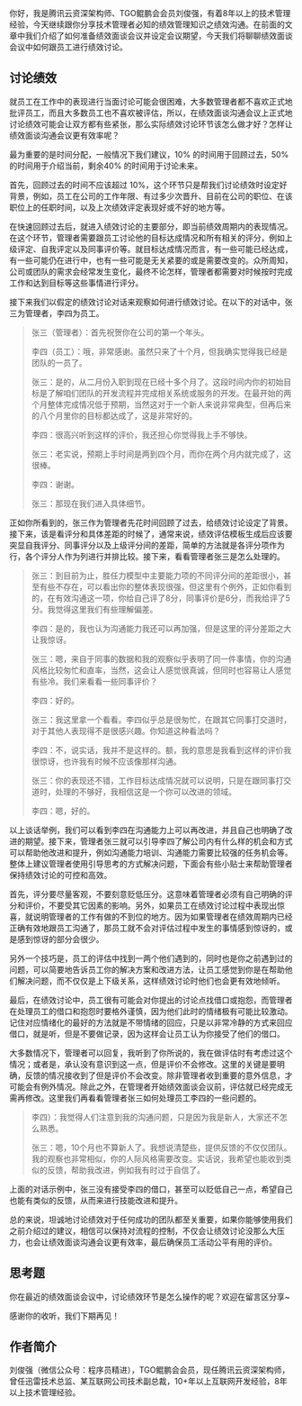 你好，我是腾讯云资深架构师、TGO鲲鹏会会员刘俊强，有着8年以上的技术管理经验，今天继续跟你分享技术管理者必知的绩效管理知识之绩效沟通。在前面的文章中我们介绍了如何准备绩效面谈会议并设定会议期望，今天我们将聊聊绩效面谈会议中如何跟员工进行绩效讨论。

## 讨论绩效

就员工在工作中的表现进行当面讨论可能会很困难，大多数管理者都不喜欢正式地批评员工，而且大多数员工也不喜欢被评估，所以，在绩效面谈沟通会议上正式地讨论绩效可能会让双方都有些紧张，那么实际绩效讨论环节该怎么做才好？怎样让绩效面谈沟通会议更有效率呢？

最为重要的是时间分配，一般情况下我们建议，10% 的时间用于回顾过去，50% 的时间用于介绍当前，剩余40% 的时间用于讨论未来。

首先，回顾过去的时间不应该超过 10%，这个环节只是帮我们讨论绩效时设定好背景，例如，员工在公司的工作年限、有过多少次晋升、目前在公司的职位、在该职位上的任职时间，以及上次绩效评定表现好或不好的地方等。

在快速回顾过去后，就进入绩效讨论的主要部分，即当前绩效周期内的表现情况。在这个环节，管理者需要跟员工讨论他的目标达成情况和所有相关的评分，例如上级评定、自我评定以及同事评价等。就目标达成情况而言，有一些可能已经达成，有一些可能仍在进行中，也有一些可能是无关紧要的或是需要改变的。众所周知，公司或团队的需求会经常发生变化，最终不论怎样，管理者都需要对时候按时完成工作和达到目标等这些事情进行评分。

接下来我们以假定的绩效讨论对话来观察如何进行绩效讨论。在以下的对话中，张三为管理者，李四为员工。

> 张三（管理者）：首先祝贺你在公司的第一个年头。
>
> 李四（员工）：哦，非常感谢。虽然只来了十个月，但我确实觉得我已经是团队的一员了。
>
> 张三：是的，从二月份入职到现在已经十多个月了。这段时间内你的初始目标是了解咱们团队的开发流程并完成相关系统或服务的开发。在最开始的两个月整体完成情况低于预期，当然这对于一个新人来说非常典型，但再后来的八个月里你的目标都达成了，这是非常好的。
>
> 李四：很高兴听到这样的评价，我还担心你觉得我上手不够快。
>
> 张三：老实说，预期上手时间是两到四个月，而你在两个月内就完成了，这很棒。
>
> 李四：谢谢。
>
> 张三：那现在我们进入具体细节。

正如你所看到的，张三作为管理者先花时间回顾了过去，给绩效讨论设定了背景。接下来，该是看评分和具体差距的时候了，通常来说，绩效评估模板生成后应该要突显自我评分、同事评分以及上级评分间的差距，简单的方法就是各评分项作为行，各个评分人作为列进行并排比较。接下来，看看管理者张三是怎么处理的。

> 张三：到目前为止，胜任力模型中主要能力项的不同评分间的差距很小，甚至有些不存在，可以看出你的整体表现很强，但这里有个例外，正如你看到的，在有效沟通这一项，你给自己评了8分，同事评价是6分，而我给评了5分。我觉得这里我们有些理解偏差。
>
> 李四：是的，我也认为沟通能力我还可以再加强，但是这里的评分差距之大让我惊讶。
>
> 张三：嗯，来自于同事的数据和我的观察似乎表明了同一件事情，你的沟通风格比较匆忙和直率，当然，这会让人感觉很真诚，但同时也容易让人感觉有些冷。我们来看看一些同事评价？
>
> 李四：好的。
>
> 张三：我这里拿一个看看。李四似乎总是很匆忙，在跟其它同事打交道时，对于其他人表现得不是很感兴趣。你知道这种看法吗？
>
> 李四：不，说实话，我并不是这样的。额，我的意思是我看到这样的评价我很惊讶，也许我有时候不应该像那样沟通。
>
> 张三：你的表现还不错，工作目标达成情况就可以说明，只是在跟同事打交道时，处理的不够好，我相信这是一个你可以改进的领域。
>
> 李四：嗯，好的。

以上谈话举例，我们可以看到李四在沟通能力上可以再改进，并且自己也明确了改进的期望。接下来，管理者张三就可以引导李四了解公司内有什么样的机会和方式可以帮助他改进和提升，例如沟通能力培训、沟通能力需要比较强的任务机会等。整体上建议管理者使用引导思考的方式解决问题，下面会有些小贴士来帮助管理者保持绩效讨论的可控和高效。

首先，评分要尽量客观，不要刻意贬低压分。这意味着管理者必须有自己明确的评分和评价，不要受其它因素的影响。另外，如果员工在绩效讨论过程中表现出惊喜，就说明管理者的工作有做的不到位的地方。因为如果管理者在绩效周期内已经正确有效地跟员工沟通了，那员工就不会对评估过程中发生的事情感到惊讶的，或是感到惊讶的部分会很少。

另外一个技巧是，员工的评估中找到一两个他们遇到的，同时也是你之前遇到过的问题，可以简要地告诉员工你的解决方案和改进方法，让员工感觉到你是在帮助他们解决问题，而不仅仅是上下级关系，这样绩效讨论时他们也会更有效地倾听。

最后，在绩效讨论中，员工很有可能会对你提出的讨论点找借口或抱怨，而管理者在处理员工的借口和抱怨时要格外谨慎，因为他们此时的情绪极有可能比较激动。记住对应情绪化的最好的方法就是不带情绪的回应，只是以非常冷静的方式来回应借口，就是听，但是不要做记录，因为这样会让员工认为你接受了他们的借口。

大多数情况下，管理者可以回复，我听到了你所说的，我在做评估时有考虑过这个情况；或者是，承认没有意识到这一点，但是评价不会修改。这里的关键是要明确，反馈的情况接收到了但是评价不会改变。除非管理者收到重要的意外信息，才可能会有例外情况。除此之外，在管理者开始绩效面谈会议前，评估就已经完成无需再修改。这里我们再看看管理者张三如何处理员工李四的一些问题的。

> 李四）：我觉得人们注意到我的沟通问题，只是因为我是新人，大家还不怎么熟悉。
>
> 张三：嗯，10个月也不算新人了。我想说清楚些，提供反馈的不仅仅团队。我的观察也非常相似，你的人际风格需要改变。实话说，我希望也能收到类似的反馈，帮助我改进，例如我有时过于自信了。

上面的对话示例中，张三没有接受李四的借口，甚至可以贬低自己一点，希望自己也能有类似的反馈，从而来进行技能改进和提升。

总的来说，坦诚地讨论绩效对于任何成功的团队都至关重要，如果你能够使用我们之前介绍过的建议，相信可以保持对流程的控制，不仅会让绩效讨论没那么大压力，也会让绩效面谈沟通会议更有效率，最后确保员工活动公平有用的评价。

## 思考题

你在最近的绩效面谈会议中，讨论绩效环节是怎么操作的呢？欢迎在留言区分享~

感谢你的收听，我们下期再见！

## 作者简介

刘俊强（微信公众号：程序员精进），TGO鲲鹏会会员，现任腾讯云资深架构师，曾任迅雷技术总监、某互联网公司技术副总裁，10+年以上互联网开发经验，8年以上技术管理经验。